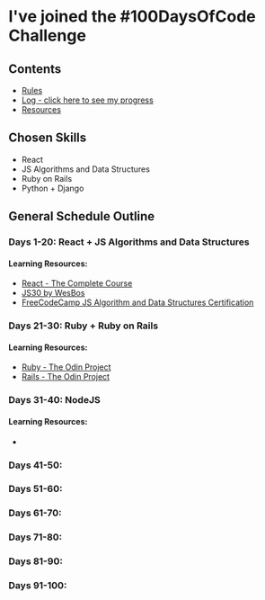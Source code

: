 # I've joined the #100DaysOfCode Challenge

## Contents

* [Rules](rules.md)
* [Log - click here to see my progress](log.md)
* [Resources](resources.md)

## Chosen Skills

* React
* JS Algorithms and Data Structures
* Ruby on Rails
* Python + Django

## General Schedule Outline

### Days 1-20: React + JS Algorithms and Data Structures
  #### Learning Resources:
  * [React - The Complete Course](https://www.udemy.com/react-the-complete-guide-incl-redux/)
  * [JS30 by WesBos](https://javascript30.com/)
  * [FreeCodeCamp JS Algorithm and Data Structures Certification](https://learn.freecodecamp.org/)

### Days 21-30: Ruby + Ruby on Rails
  #### Learning Resources:
  * [Ruby - The Odin Project](https://www.theodinproject.com/courses/ruby-programming)
  * [Rails - The Odin Project](https://www.theodinproject.com/courses/ruby-on-rails)
  
### Days 31-40: NodeJS
  #### Learning Resources:
  * []()
  
### Days 41-50:

### Days 51-60:

### Days 61-70:

### Days 71-80:

### Days 81-90:

### Days 91-100:

